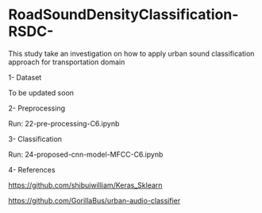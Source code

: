 # RoadSoundDensityClassification-RSDC-

This study take an investigation on how to apply urban sound classification approach for transportation domain


1- Dataset

To be updated soon

2- Preprocessing

Run: 22-pre-processing-C6.ipynb

3- Classification


Run: 24-proposed-cnn-model-MFCC-C6.ipynb


4- References

https://github.com/shibuiwilliam/Keras_Sklearn

https://github.com/GorillaBus/urban-audio-classifier

